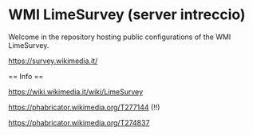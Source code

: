 # WMI LimeSurvey (server intreccio)

Welcome in the repository hosting public configurations of the WMI LimeSurvey.

https://survey.wikimedia.it/

== Info ==

https://wiki.wikimedia.it/wiki/LimeSurvey

https://phabricator.wikimedia.org/T277144 (!!)

https://phabricator.wikimedia.org/T274837
